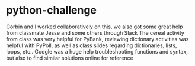 # python-challenge
Corbin and I worked collaboratively on this, we also got some great help from classmate Jesse and some others through Slack
The cereal activity from class was very helpful for PyBank, reviewing dictionary activities was helpful with PyPoll, as well as class slides regarding dictionaries, lists, loops, etc..
Google was a huge help troubleshooting functions and syntax, but also to find similar solutions online for reference
